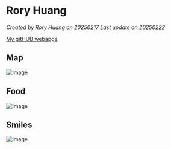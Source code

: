 # Rory Huang

*Created by Rory Huang on 20250217  Last update on 20250222*

[My gitHUB webapge](https://github.com/Rory-Huang) 


## Map
![Image](https://github.com/user-attachments/assets/40afe56b-57c2-4f00-ac50-034d5eb3cf79)

## Food
![Image](https://github.com/user-attachments/assets/fa5a16dd-04e2-4404-a17d-e1fbf8a27a43)

## Smiles 
![Image](https://github.com/user-attachments/assets/28c6cc32-9fb0-408d-9121-c670001b4b66)


